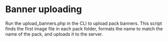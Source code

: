 # Banner uploading

Run the upload_banners.php in the CLI to upload pack banners. This script finds the first image file in each pack folder, formats the name to match the name of the pack, and uploads it to the server.
